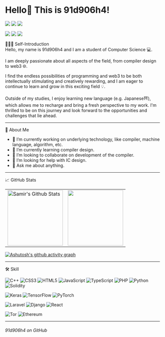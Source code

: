 # Hello👋 This is 91d906h4!


<p align="left">
    <a href="https://github.com/91d906h4"><img src="https://img.shields.io/badge/-github-lightgrey" / ></a>
    <a href="https://www.npmjs.com/~91d906h4"><img src="https://img.shields.io/badge/-npmjs-red" /></a>
    <a href="https://leetcode.com/91d906h4/"><img src="https://img.shields.io/badge/-LeetCode-yellow" /></a>
</p>
<p align="left">
    <a href="https://github.com/91d906h4"><img src="https://komarev.com/ghpvc/?username=91d906h4" /></a>
    <a href="https://github.com/91d906h4"><img src="https://img.shields.io/github/followers/91d906h4?label=follow&logo=github&style=flat" / ></a>
    <a href="https://github.com/91d906h4"><img src="https://img.shields.io/github/stars/91d906h4?style=social" / ></a>
</p>

🙋🏻‍♂️ Self-Introduction<br>
Hello, my name is 91d906h4 and I am a student of Computer Science 💻.

I am deeply passionate about all aspects of the field, from compiler design to web3 🌐.

I find the endless possibilities of programming and web3 to be both intellectually stimulating and creatively rewarding, and I am eager to continue to learn and grow in this exciting field 💡.

Outside of my studies, I enjoy learning new language (e.g. Japanese⛩️), which allows me to recharge and bring a fresh perspective to my work. I'm thrilled to be on this journey and look forward to the opportunities and challenges that lie ahead.
<hr>

📑 About Me<br>
- 🔭 I’m currently working on underlying technology, like compiler, machine language, algorithm, etc.<br>
- 🌱 I’m currently learning compiler design.<br>
- 👯 I’m looking to collaborate on development of the compiler.<br>
- 🤔 I’m looking for help with IC design.<br>
- 💬 Ask me about anything.<br>

<hr>

📈 GitHub Stats
<p align="center">
    <table>
        <tr>
            <td>
                <a href="https://github.com/91d906h4/"><img align="center" src="https://github-readme-stats.vercel.app/api?username=91d906h4&show_icons=true&include_all_commits=true&hide_border=true" alt="Samir's Github Stats" height="180rem" /></a>
            </td>
            <td> 
                <a href="https://github.com/91d906h4"><img align="center" src="https://github-readme-stats.vercel.app/api/top-langs/?username=91d906h4&layout=compact&hide_border=true" height="180rem" /></a>
            </td>
        </tr>
    </table>
</p>

[![Ashutosh's github activity graph](https://github-readme-activity-graph.vercel.app/graph?username=91d906h4&theme=minimal)](https://github.com/ashutosh00710/github-readme-activity-graph)

<hr>

🛠️ Skill<br>

![C++](https://img.shields.io/badge/c++-%2300599C.svg?style=for-the-badge&logo=c%2B%2B&logoColor=white)
![CSS3](https://img.shields.io/badge/css3-%231572B6.svg?style=for-the-badge&logo=css3&logoColor=white)
![HTML5](https://img.shields.io/badge/html5-%23E34F26.svg?style=for-the-badge&logo=html5&logoColor=white)
![JavaScript](https://img.shields.io/badge/javascript-%23323330.svg?style=for-the-badge&logo=javascript&logoColor=%23F7DF1E)
![TypeScript](https://img.shields.io/badge/typescript-%23007ACC.svg?style=for-the-badge&logo=typescript&logoColor=white)
![PHP](https://img.shields.io/badge/php-%23777BB4.svg?style=for-the-badge&logo=php&logoColor=white)
![Python](https://img.shields.io/badge/python-3670A0?style=for-the-badge&logo=python&logoColor=ffdd54)
![Solidity](https://img.shields.io/badge/Solidity-%23363636.svg?style=for-the-badge&logo=solidity&logoColor=white)

![Keras](https://img.shields.io/badge/Keras-%23D00000.svg?style=for-the-badge&logo=Keras&logoColor=white)
![TensorFlow](https://img.shields.io/badge/TensorFlow-%23FF6F00.svg?style=for-the-badge&logo=TensorFlow&logoColor=white)
![PyTorch](https://img.shields.io/badge/PyTorch-%23EE4C2C.svg?style=for-the-badge&logo=PyTorch&logoColor=white)

![Laravel](https://img.shields.io/badge/laravel-%23FF2D20.svg?style=for-the-badge&logo=laravel&logoColor=white)
![Django](https://img.shields.io/badge/django-%23092E20.svg?style=for-the-badge&logo=django&logoColor=white)
![React](https://img.shields.io/badge/react-%2320232a.svg?style=for-the-badge&logo=react&logoColor=%2361DAFB)

![Tor](https://img.shields.io/badge/Tor-7D4698?style=for-the-badge&logo=Tor-Browser&logoColor=white)
![Ethereum](https://img.shields.io/badge/Ethereum-3C3C3D?style=for-the-badge&logo=Ethereum&logoColor=white)

<!--
<hr>

🌐 Social Media<br><br>
[<img src='https://cdn.jsdelivr.net/npm/simple-icons@3.0.1/icons/github.svg' alt='github' height='30'>](https://github.com/91d906h4)  [<img src='https://cdn.jsdelivr.net/npm/simple-icons@3.0.1/icons/dev-dot-to.svg' alt='dev' height='30'>](https://dev.to/91d906h4)  [<img src='https://cdn.jsdelivr.net/npm/simple-icons@3.0.1/icons/linkedin.svg' alt='linkedin' height='30'>](https://www.linkedin.com/in/幸彦-鈴木-65a24323a/)  [<img src='https://cdn.jsdelivr.net/npm/simple-icons@3.0.1/icons/instagram.svg' alt='instagram' height='30'>](https://www.instagram.com/91d906h4/)  [<img src='https://cdn.jsdelivr.net/npm/simple-icons@3.0.1/icons/twitter.svg' alt='twitter' height='30'>](https://twitter.com/91d906h4)  [<img src='https://cdn.jsdelivr.net/npm/simple-icons@3.0.1/icons/icloud.svg' alt='website' height='30'>](https://91d906h4.github.io)  
-->
<hr>

###### 91d906h4 on GitHub

